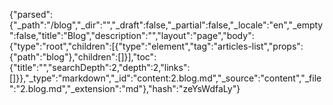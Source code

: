 {"parsed":{"_path":"/blog","_dir":"","_draft":false,"_partial":false,"_locale":"en","_empty":false,"title":"Blog","description":"","layout":"page","body":{"type":"root","children":[{"type":"element","tag":"articles-list","props":{"path":"blog"},"children":[]}],"toc":{"title":"","searchDepth":2,"depth":2,"links":[]}},"_type":"markdown","_id":"content:2.blog.md","_source":"content","_file":"2.blog.md","_extension":"md"},"hash":"zeYsWdfaLy"}